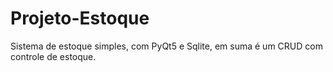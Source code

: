 # Projeto-Estoque
Sistema de estoque simples, com PyQt5 e Sqlite, em suma é um CRUD com controle de estoque.
